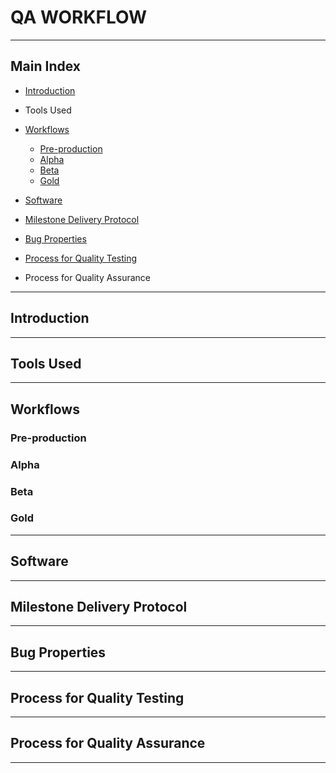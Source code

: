 # QA WORKFLOW


***


## Main Index

+ [Introduction](https://github.com/Needlesslord/BrainDeadStudios/blob/master/Docs/QAWorkflow.md#introduction)

+ Tools Used

+ [Workflows](https://github.com/Needlesslord/BrainDeadStudios/blob/master/Docs/QAWorkflow.md#workflows)
  - [Pre-production](https://github.com/Needlesslord/BrainDeadStudios/blob/master/Docs/QAWorkflow.md#pre-production)
  - [Alpha](https://github.com/Needlesslord/BrainDeadStudios/blob/master/Docs/QAWorkflow.md#alpha)
  - [Beta](https://github.com/Needlesslord/BrainDeadStudios/blob/master/Docs/QAWorkflow.md#beta)
  - [Gold](https://github.com/Needlesslord/BrainDeadStudios/blob/master/Docs/QAWorkflow.md#gold)
  
+ [Software](https://github.com/Needlesslord/BrainDeadStudios/blob/master/Docs/QAWorkflow.md#software)

+ [Milestone Delivery Protocol](https://github.com/Needlesslord/BrainDeadStudios/blob/master/Docs/QAWorkflow.md#milestone-delivery-protocolhttps://github.com/Needlesslord/BrainDeadStudios/blob/master/Docs/QAWorkflow.md#milestone-delivery-protocol)

+ [Bug Properties](https://github.com/Needlesslord/BrainDeadStudios/blob/master/Docs/QAWorkflow.md#bug-properties)

+ [Process for Quality Testing](https://github.com/Needlesslord/BrainDeadStudios/blob/master/Docs/QAWorkflow.md#process-for-quality-testing)

+ Process for Quality Assurance


***


## Introduction


***


## Tools Used


***


## Workflows 


### Pre-production


### Alpha


### Beta


### Gold


***


## Software


***


## Milestone Delivery Protocol


***


## Bug Properties


***


## Process for Quality Testing


***


## Process for Quality Assurance


***







